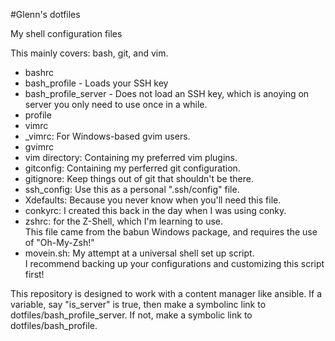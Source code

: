#Glenn's dotfiles

My shell configuration files

This mainly covers: bash, git, and vim.

* bashrc
* bash_profile - Loads your SSH key
* bash_profile_server - Does not load an SSH key, 
  which is anoying on server you only need to use once in a while.
* profile
* vimrc
* _vimrc: For Windows-based gvim users.
* gvimrc
* vim directory: Containing my preferred vim plugins.
* gitconfig: Containing my perferred git configuration.
* gitignore: Keep things out of git that shouldn't be there.
* ssh_config: Use this as a personal ".ssh/config" file.
* Xdefaults: Because you never know when you'll need this file.
* conkyrc: I created this back in the day when I was using conky.
* zshrc: for the Z-Shell, which I'm learning to use.  
  This file came from the babun Windows package, and requires the use of "Oh-My-Zsh!"
* movein.sh: My attempt at a universal shell set up script.  
  I recommend backing up your configurations and customizing this script first!

This repository is designed to work with a content manager like ansible.
If a variable, say "is_server" is true, then make a symbolinc link
to dotfiles/bash_profile_server.  If not, make a symbolic link to 
dotfiles/bash_profile.
